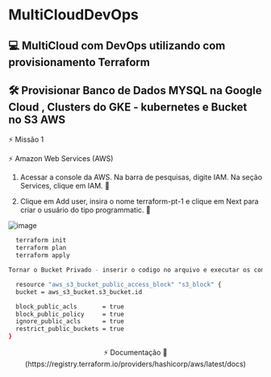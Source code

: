 # MultiCloudDevOps
 
## :computer: MultiCloud com DevOps utilizando com provisionamento Terraform

## 🛠 Provisionar Banco de Dados MYSQL na Google Cloud , Clusters do GKE - kubernetes e Bucket no S3 AWS 

⚡ Missão 1

⚡ Amazon Web Services (AWS)

1. Acessar a console da AWS. Na barra de pesquisas, digite IAM. Na seção Services, clique em IAM.  👋

2. Clique em Add user, insira o nome terraform-pt-1 e clique em Next para criar o usuário do tipo programmatic.  👋


![image](https://user-images.githubusercontent.com/76752875/231753016-75ffea2d-a9ed-4c19-b264-12038c89919d.png)



```bash
  terraform init
  terraform plan
  terraform apply
```

```bash
Tornar o Bucket Privado - inserir o codigo no arquivo e executar os comandos "terraform plan" e "terraform apply"

  resource "aws_s3_bucket_public_access_block" "s3_block" {
  bucket = aws_s3_bucket.s3_bucket.id

  block_public_acls       = true
  block_public_policy     = true
  ignore_public_acls      = true
  restrict_public_buckets = true
}
```


<p align="center">
⚡ Documentação 👋
    (https://registry.terraform.io/providers/hashicorp/aws/latest/docs)
</p>   

